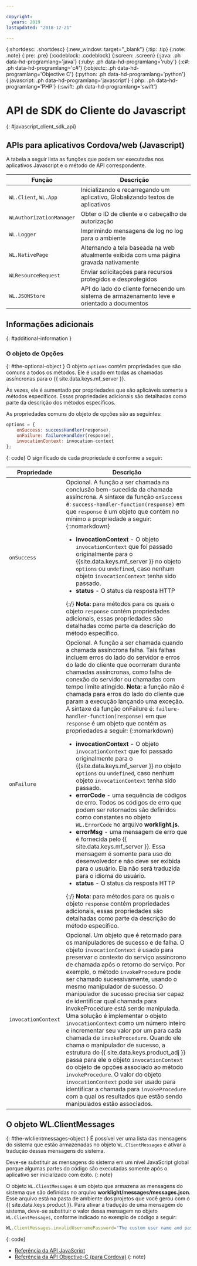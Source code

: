```yaml
---

copyright:
  years: 2019
lastupdated: "2018-12-21"

---
```


{:shortdesc: .shortdesc}
{:new_window: target="_blank"}
{:tip: .tip}
{:note: .note}
{:pre: .pre}
{:codeblock: .codeblock}
{:screen: .screen}
{:java: .ph data-hd-programlang='java'}
{:ruby: .ph data-hd-programlang='ruby'}
{:c#: .ph data-hd-programlang='c#'}
{:objectc: .ph data-hd-programlang='Objective C'}
{:python: .ph data-hd-programlang='python'}
{:javascript: .ph data-hd-programlang='javascript'}
{:php: .ph data-hd-programlang='PHP'}
{:swift: .ph data-hd-programlang='swift'}

# API de SDK do Cliente do Javascript
{: #javascript_client_sdk_api}

## APIs para aplicativos Cordova/web (Javascript)

A tabela a seguir lista as funções que podem ser executadas nos aplicativos Javascript e o método de API correspondente.

| Função | Descrição |
|----------|-------------|
| `WL.Client`, `WL.App` | Inicializando e recarregando um aplicativo, Globalizando textos de aplicativos | 
| `WLAuthorizationManager` | Obter o ID de cliente e o cabeçalho de autorização |
| `WL.Logger` | Imprimindo mensagens de log no log para o ambiente |
| `WL.NativePage` | Alternando a tela baseada na web atualmente exibida com uma página gravada nativamente |
| `WLResourceRequest` | Enviar solicitações para recursos protegidos e desprotegidos | 
| `WL.JSONStore` | API do lado do cliente fornecendo um sistema de armazenamento leve e orientado a documentos | 

## Informações adicionais
{: #additional-information }
### O objeto de Opções
{: #the-optional-object }
O objeto `options` contém propriedades que são comuns a todos os métodos. Ele é usado em todas as chamadas assíncronas para o {{ site.data.keys.mf_server }}.

Às vezes, ele é aumentado por propriedades que são aplicáveis somente a métodos específicos. Essas propriedades adicionais são detalhadas como parte da descrição dos métodos específicos.

As propriedades comuns do objeto de opções são as seguintes:

```javascript
options = {
    onSuccess: successHandler(response),
    onFailure: failureHandlder(response),
    invocationContext: invocation-context
};
```
{: code}
O significado de cada propriedade é conforme a seguir:

| Propriedade | Descrição |
|----------|-------------|
| `onSuccess` | Opcional. A função a ser chamada na conclusão bem-sucedida da chamada assíncrona. A sintaxe da função `onSuccess` é: `success-handler-function(response)` em que `response` é um objeto que contém no mínimo a propriedade a seguir: {::nomarkdown}<ul><li><b>invocationContext</b> - O objeto <code>invocationContext</code> que foi passado originalmente para o {{site.data.keys.mf_server }} no objeto <code>options</code> ou <code>undefined</code>, caso nenhum objeto <code>invocationContext</code> tenha sido passado.</li><li><b>status</b> - O status da resposta HTTP</li></ul>{:/} **Nota:** para métodos para os quais o objeto `response` contém propriedades adicionais, essas propriedades são detalhadas como parte da descrição do método específico. |
| `onFailure` | Opcional. A função a ser chamada quando a chamada assíncrona falha. Tais falhas incluem erros do lado do servidor e erros do lado do cliente que ocorreram durante chamadas assíncronas, como falha de conexão do servidor ou chamadas com tempo limite atingido. **Nota:** a função não é chamada para erros do lado do cliente que param a execução lançando uma exceção. A sintaxe da função onFailure é: `failure-handler-function(response)` em que `response` é um objeto que contém as propriedades a seguir: {::nomarkdown}<ul><li><b>invocationContext</b> - O objeto <code>invocationContext</code> que foi passado originalmente para o {{site.data.keys.mf_server }} no objeto <code>options</code> ou <code>undefined</code>, caso nenhum objeto <code>invocationContext</code> tenha sido passado.</li><li><b>errorCode</b> - uma sequência de códigos de erro. Todos os códigos de erro que podem ser retornados são definidos como constantes no objeto <code>WL.ErrorCode</code> no arquivo <b>worklight.js</b>.</li><li><b>errorMsg</b> - uma mensagem de erro que é fornecida pelo {{ site.data.keys.mf_server }}. Essa mensagem é somente para uso do desenvolvedor e não deve ser exibida para o usuário. Ela não será traduzida para o idioma do usuário.</li><li><b>status</b> - O status da resposta HTTP</li></li></ul>{:/} **Nota:** para métodos para os quais o objeto `response` contém propriedades adicionais, essas propriedades são detalhadas como parte da descrição do método específico. |
| `invocationContext` | Opcional. Um objeto que é retornado para os manipuladores de sucesso e de falha. O objeto `invocationContext` é usado para preservar o contexto do serviço assíncrono de chamada após o retorno do serviço. Por exemplo, o método `invokeProcedure` pode ser chamado sucessivamente, usando o mesmo manipulador de sucesso. O manipulador de sucesso precisa ser capaz de identificar qual chamada para invokeProcedure está sendo manipulada. Uma solução é implementar o objeto `invocationContext` como um número inteiro e incrementar seu valor por um para cada chamada de `invokeProcedure`. Quando ele chama o manipulador de sucesso, a estrutura do {{ site.data.keys.product_adj }} passa para ele o objeto `invocationContext` do objeto de opções associado ao método `invokeProcedure`. O valor do objeto `invocationContext` pode ser usado para identificar a chamada para `invokeProcedure` com a qual os resultados que estão sendo manipulados estão associados. | 

## O objeto WL.ClientMessages
{: #the-wlclientmessages-object }
É possível ver uma lista das mensagens do sistema que estão armazenadas no objeto `WL.ClientMessages` e ativar a tradução dessas mensagens do sistema.

Deve-se substituir as mensagens do sistema em um nível JavaScript global porque algumas partes do código são executadas somente após o aplicativo ser inicializado com êxito.
{: note}

O objeto `WL.ClientMessages` é um objeto que armazena as mensagens do sistema que são definidas no arquivo **worklight/messages/messages.json**. Esse arquivo está na pasta de ambiente dos projetos que você gerou com o {{ site.data.keys.product }}. Para ativar a tradução de uma mensagem do sistema, deve-se substituir o valor dessa mensagem no objeto `WL.ClientMessages`, conforme indicado no exemplo de código a seguir:

```javascript
WL.ClientMessages.invalidUsernamePassword="The custom user name and password are not valid";
```
{: code}


* [Referência da API JavaScript](http://mobilefirstplatform.ibmcloud.com/tutorials/en/foundation/8.0/api/client-side-api/javascript/client/#javascript-api-reference)
* [Referência da API Objective-C (para Cordova)](http://mobilefirstplatform.ibmcloud.com/tutorials/en/foundation/8.0/api/client-side-api/javascript/client/#objective-c-api-reference-for-cordova)
{: note}
